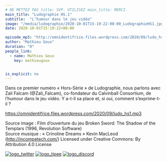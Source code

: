 ```yaml
---
# NE METTEZ PAS title: SVP. UTILISEZ main_title: MERCI.
main_title: "Ludographie HS.1"
subtitle:  "L’humour dans le jeu vidéo"
image: "/media/ludographie/2020-10-01T15-19-22-00-00_LudographieHS1.jpg"
date: 2020-10-01T15:19:22+00:00

episode_mp3: "http://omnidentifrice.files.wordpress.com/2020/09/ludo_hs1.mp3"
author: "Mathieu Goux"
duration: "0"
people_link: 
  - name: Mathieu Goux
    key: mathieugoux


is_explicit: no
---
```


<PodcastHeader/>

<!-- ECRIRE LA DESCRIPTION DE L'EPISODE SOUS CETTE LIGNE -->
<p>Dans ce premier numéro «&nbsp;Hors-Série&nbsp;» de Ludographie, nous parlons avec Zali Falcam (@Zali_Falcam), co-fondateur du Calvinball Consortium, de l’humour dans le jeu vidéo. Y a-t-il sa place et, si oui, comment s’exprime-t-il ?</p>
<p></p>
<a href="https://omnidentifrice.files.wordpress.com/2020/09/ludo_hs1.mp3" rel="nofollow">https://omnidentifrice.files.wordpress.com/2020/09/ludo_hs1.mp3</a>
 
<p>Source image : Film d’ouverture du jeu&nbsp;Broken Sword: The Shadow of the Templars (1996, Revolution Software)<br>
Source musique : «&nbsp;Crinoline Dreams&nbsp;» Kevin MacLeod (<a title="http://incompetech.com/" href="http://incompetech.com/" rel="nofollow">http://incompetech.com/</a>) Licensed under Creative Commons: By Attribution 4.0 License</p>


<tr>
<td><a href="https://twitter.com/Gouximan" rel="nofollow"><img src="https://ludographiepodcast.files.wordpress.com/2020/08/logo_twitter-1.png?w=750" alt="logo_twitter"></a></td>
<td><a href="http://fr.tipeee.com/calvinball" rel="nofollow"><img src="https://ludographiepodcast.files.wordpress.com/2020/08/logo_tipee-1.png?w=750" alt="logo_tipee"></a></td>
<td><a href="https://discord.com/invite/4RnA9v7" rel="nofollow"><img src="https://ludographiepodcast.files.wordpress.com/2020/08/logo_discord-1.png?w=750" alt="logo_discord"></a></td>
</tr>




